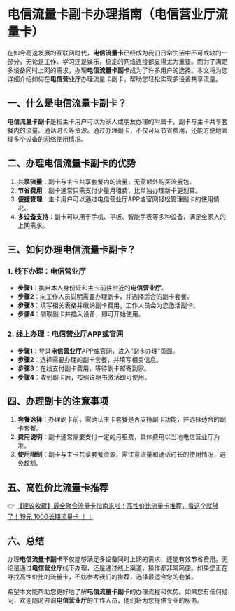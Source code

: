# 电信流量卡副卡办理指南（电信营业厅流量卡）

在如今高速发展的互联网时代，**电信流量卡**已经成为我们日常生活中不可或缺的一部分。无论是工作、学习还是娱乐，稳定的网络连接都显得尤为重要。而为了满足多设备同时上网的需求，办理**电信流量卡副卡**成为了许多用户的选择。本文将为您详细介绍如何在**电信营业厅**办理流量卡副卡，帮助您轻松实现多设备共享流量。

## 一、什么是电信流量卡副卡？

**电信流量卡副卡**是指主卡用户可以为家人或朋友办理的附属卡，副卡与主卡共享套餐内的流量、通话时长等资源。通过办理副卡，不仅可以节省费用，还能方便地管理多个设备的网络使用情况。

## 二、办理电信流量卡副卡的优势

1. **共享流量**：副卡与主卡共享套餐内的流量，无需额外购买流量包。
2. **节省费用**：副卡通常只需支付少量月租费，比单独办理新卡更划算。
3. **便捷管理**：主卡用户可以通过电信营业厅APP或官网轻松管理副卡的使用情况。
4. **多设备支持**：副卡可以用于手机、平板、智能手表等多种设备，满足全家人的上网需求。

## 三、如何办理电信流量卡副卡？

### 1. 线下办理：电信营业厅
- **步骤1**：携带本人身份证和主卡前往附近的**电信营业厅**。
- **步骤2**：向工作人员说明需要办理副卡，并选择适合的副卡套餐。
- **步骤3**：填写相关表格并缴纳副卡费用，工作人员会为您激活副卡。
- **步骤4**：领取副卡并插入设备，即可开始使用。

### 2. 线上办理：电信营业厅APP或官网
- **步骤1**：登录**电信营业厅**APP或官网，进入“副卡办理”页面。
- **步骤2**：选择需要办理的副卡套餐，并填写相关信息。
- **步骤3**：在线支付副卡费用，等待副卡邮寄到家。
- **步骤4**：收到副卡后，按照说明书激活即可使用。

## 四、办理副卡的注意事项

1. **套餐选择**：办理副卡前，需确认主卡套餐是否支持副卡功能，并选择适合的副卡套餐。
2. **费用说明**：副卡通常需要支付一定的月租费，具体费用以当地电信营业厅为准。
3. **使用限制**：副卡与主卡共享套餐资源，需注意流量和通话时长的使用情况，避免超额。

## 五、高性价比流量卡推荐

👉 [【建议收藏】最全聚合流量卡指南来啦！高性价比流量卡推荐，看这个就够了！19元 100G长期流量卡 ！！](https://bit.ly/Liuliangka)

## 六、总结

办理**电信流量卡副卡**不仅能够满足多设备同时上网的需求，还能有效节省费用。无论是通过**电信营业厅**线下办理，还是通过线上渠道，操作都非常简便。如果您正在寻找高性价比的流量卡，不妨参考我们的推荐，选择最适合您的套餐。

希望本文能帮助您更好地了解**电信流量卡副卡**的办理流程和优势。如果您有任何疑问，欢迎随时咨询**电信营业厅**的工作人员，他们将为您提供专业的服务。